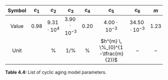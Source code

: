 | Symbol | $c_{1}$ |       $c_{2}$       |       $c_{3}$        | $c_{4}$ |              $c_{5}$               |        $c_{6}$        | $m$  | $E_{a}$ |
|:------:|:-------:|:-------------------:|:--------------------:|:-------:|:----------------------------------:|:---------------------:|:----:|:-------:|
| Value  |  0.98   | $9.31 \cdot 10^{4}$ | $3.90 \cdot 10^{-3}$ |  0.20   |        $4.00 \cdot 10^{-3}$        | $34.50 \cdot 10^{-3}$ | 1.23 |  36.36  |
|  Unit  |         |         \%          |        $1/\%$        |   \%    | $h^{m} \, \%_{0}^{1-\tfrac{m}{2}}$ |           –           |  –   | kJ/mol  |

**Table 4.4:** List of cyclic aging model parameters.